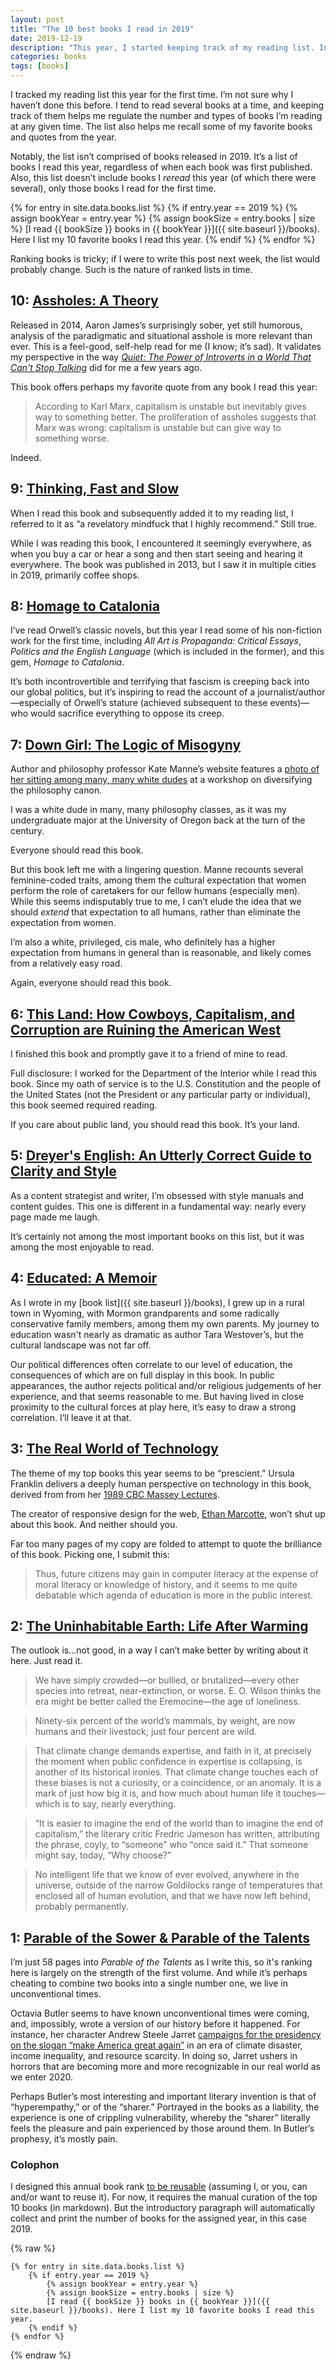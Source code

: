 ```yaml
---
layout: post
title: "The 10 best books I read in 2019"
date: 2019-12-19
description: "This year, I started keeping track of my reading list. In this post, I review my 10 favorite books I read this year and comment on why they stood out."
categories: books
tags: [books]
---
```

I tracked my reading list this year for the first time. I’m not sure why I haven’t done this before. I tend to read several books at a time, and keeping track of them helps me regulate the number and types of books I’m reading at any given time. The list also helps me recall some of my favorite books and quotes from the year.

Notably, the list isn’t comprised of books released in 2019. It’s a list of books I read this year, regardless of when each book was first published. Also, this list doesn’t include books I _reread_ this year (of which there were several), only those books I read for the first time.

{% for entry in site.data.books.list %}
{% if entry.year == 2019 %}
{% assign bookYear = entry.year %}
{% assign bookSize = entry.books | size %}
[I read {{ bookSize }} books in {{ bookYear }}]({{ site.baseurl }}/books). Here I list my 10 favorite books I read this year.
{% endif %}
{% endfor %}	

Ranking books is tricky; if I were to write this post next week, the list would probably change. Such is the nature of ranked lists in time.

## 10: <a class="book-title" href="https://www.penguinrandomhouse.com/books/215671/assholes-by-aaron-james/9780804171359#">Assholes: A Theory</a>

Released in 2014, Aaron James’s surprisingly sober, yet still humorous, analysis of the paradigmatic and situational asshole is more relevant than ever. This is a feel-good, self-help read for me (I know; it’s sad). It validates my perspective in the way [<cite>Quiet: The Power of Introverts in a World That Can't Stop Talking</cite>](https://www.goodreads.com/book/show/8520610-quiet) did for me a few years ago. 

This book offers perhaps my favorite quote from any book I read this year:

> According to Karl Marx, capitalism is unstable but inevitably gives way to something better. The proliferation of assholes suggests that Marx was wrong: capitalism is unstable but can give way to something worse.

Indeed.

## 9: <a class="book-title" href="https://us.macmillan.com/books/9780374533557">Thinking, Fast and Slow</a>

When I read this book and subsequently added it to my reading list, I referred to it as “a revelatory mindfuck that I highly recommend.” Still true. 

While I was reading this book, I encountered it seemingly everywhere, as when you buy a car or hear a song and then start seeing and hearing it everywhere. The book was published in 2013, but I saw it in multiple cities in 2019, primarily coffee shops.

## 8: <a class="book-title" href="https://en.wikipedia.org/wiki/Homage_to_Catalonia">Homage to Catalonia</a>

I’ve read Orwell’s classic novels, but this year I read some of his non-fiction work for the first time, including <cite>All Art is Propaganda: Critical Essays</cite>, <cite>Politics and the English Language</cite> (which is included in the former), and this gem, <cite>Homage to Catalonia</cite>.

It’s both incontrovertible and terrifying that fascism is creeping back into our global politics, but it’s inspiring to read the account of a journalist/author—especially of Orwell’s stature (achieved subsequent to these events)—who would sacrifice everything to oppose its creep.

## 7: <a class="book-title" href="http://www.katemanne.net/book.html">Down Girl: The Logic of Misogyny</a>

Author and philosophy professor Kate Manne’s website features a [photo of her sitting among many, many white dudes](http://www.katemanne.net/) at a workshop on diversifying the philosophy canon.

I was a white dude in many, many philosophy classes, as it was my undergraduate major at the University of Oregon back at the turn of the century.

Everyone should read this book.

But this book left me with a lingering question. Manne recounts several feminine-coded traits, among them the cultural expectation that women perform the role of caretakers for our fellow humans (especially men). While this seems indisputably true to me, I can’t elude the idea that we should _extend_ that expectation to all humans, rather than eliminate the expectation from women. 

I’m also a white, privileged, cis male, who definitely has a higher expectation from humans in general than is reasonable, and likely comes from a relatively easy road.

Again, everyone should read this book.

## 6: <a class="book-title" href="https://www.penguinrandomhouse.com/books/541729/this-land-by-christopher-ketcham/9780735220980/">This Land: How Cowboys, Capitalism, and Corruption are Ruining the American West</a>

I finished this book and promptly gave it to a friend of mine to read.

Full disclosure: I worked for the Department of the Interior while I read this book. Since my oath of service is to the U.S. Constitution and the people of the United States (not the President or any particular party or individual), this book seemed required reading.

If you care about public land, you should read this book. It’s your land.

## 5: <a class="book-title" href="https://www.penguinrandomhouse.com/books/232363/dreyers-english-by-benjamin-dreyer/9780812995701/">Dreyer's English: An Utterly Correct Guide to Clarity and Style</a>

As a content strategist and writer, I’m obsessed with style manuals and content guides. This one is different in a fundamental way: nearly every page made me laugh.

It’s certainly not among the most important books on this list, but it was among the most enjoyable to read.

## 4: <a class="book-title" href="https://www.penguinrandomhouse.com/books/550168/educated-by-tara-westover/9780399590504/">Educated: A Memoir</a>

As I wrote in my [book list]({{ site.baseurl }}/books), I grew up in a rural town in Wyoming, with Mormon grandparents and some radically conservative family members, among them my own parents. My journey to education wasn't nearly as dramatic as author Tara Westover’s, but the cultural landscape was not far off.

Our political differences often correlate to our level of education, the consequences of which are on full display in this book. In public appearances, the author rejects political and/or religious judgements of her experience, and that seems reasonable to me. But having lived in close proximity to the cultural forces at play here, it’s easy to draw a strong correlation. I’ll leave it at that.

## 3: <a class="book-title" href="https://www.goodreads.com/book/show/1291973.The_Real_World_of_Technology">The Real World of Technology</a>

The theme of my top books this year seems to be “prescient.” Ursula Franklin delivers a deeply human perspective on technology in this book, derived from from her [1989 CBC Massey Lectures](https://www.cbc.ca/radio/ideas/the-1989-cbc-massey-lectures-the-real-world-of-technology-1.2946845).

The creator of responsive design for the web, [Ethan Marcotte](https://twitter.com/beep), won’t shut up about this book. And neither should you. 

Far too many pages of my copy are folded to attempt to quote the brilliance of this book. Picking one, I submit this:

> Thus, future citizens may gain in computer literacy at the expense of moral literacy or knowledge of history, and it seems to me quite debatable which agenda of education is more in the public interest.

## 2: <a class="book-title" href="https://www.penguinrandomhouse.com/books/586541/the-uninhabitable-earth-by-david-wallace-wells/9780525576709/">The Uninhabitable Earth: Life After Warming</a>

The outlook is...not good, in a way I can’t make better by writing about it here. Just read it.

> We have simply crowded—or bullied, or brutalized—every other species into retreat, near-extinction, or worse. E. O. Wilson thinks the era might be better called the Eremocine—the age of loneliness.

> Ninety-six percent of the world’s mammals, by weight, are now humans and their livestock; just four percent are wild.

> That climate change demands expertise, and faith in it, at precisely the moment when public confidence in expertise is collapsing, is another of its historical ironies. That climate change touches each of these biases is not a curiosity, or a coincidence, or an anomaly. It is a mark of just how big it is, and how much about human life it touches—which is to say, nearly everything.

> “It is easier to imagine the end of the world than to imagine the end of capitalism,” the literary critic Fredric Jameson has written, attributing the phrase, coyly, to “someone” who “once said it.” That someone might say, today, “Why choose?”

> No intelligent life that we know of ever evolved, anywhere in the universe, outside of the narrow Goldilocks range of temperatures that enclosed all of human evolution, and that we have now left behind, probably permanently.

## 1: <a class="book-title" href="https://www.grandcentralpublishing.com/contributor/octavia-e-butler/">Parable of the Sower & Parable of the Talents</a>

I’m just 58 pages into <cite>Parable of the Talents</cite> as I write this, so it's ranking here is largely on the strength of the first volume. And while it’s perhaps cheating to combine two books into a single number one, we live in unconventional times.  

Octavia Butler seems to have known unconventional times were coming, and, impossibly, wrote a version of our history before it happened. For instance, her character Andrew Steele Jarret [campaigns for the presidency on the slogan “make America great again”](https://www.newyorker.com/books/second-read/octavia-butlers-prescient-vision-of-a-zealot-elected-to-make-america-great-again) in an era of climate disaster, income inequality, and resource scarcity. In doing so, Jarret ushers in horrors that are becoming more and more recognizable in our real world as we enter 2020.

Perhaps Butler’s most interesting and important literary invention is that of “hyperempathy,” or of the “sharer.” Portrayed in the books as a liability, the experience is one of crippling vulnerability, whereby the “sharer” literally feels the pleasure and pain experienced by those around them. In Butler’s prophesy, it’s mostly pain. 

### Colophon

I designed this annual book rank [to be reusable](https://github.com/rentry/rentry.github.io/blob/master/_posts/2019-12-19-best-books-of-2019.md) (assuming I, or you, can and/or want to reuse it). For now, it requires the manual curation of the top 10 books (in markdown). But the introductory paragraph will automatically collect and print the number of books for the assigned year, in this case 2019.

{% raw %}
```liquid
{% for entry in site.data.books.list %}
    {% if entry.year == 2019 %}
        {% assign bookYear = entry.year %}
        {% assign bookSize = entry.books | size %}
        [I read {{ bookSize }} books in {{ bookYear }}]({{ site.baseurl }}/books). Here I list my 10 favorite books I read this year.
    {% endif %}
{% endfor %}
```
{% endraw %}